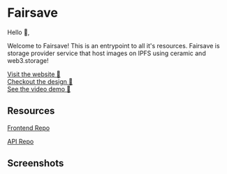 # Fairsave

Hello 👋,

Welcome to Fairsave! This is an entrypoint to all it's resources. Fairsave is storage provider service that host images on IPFS using ceramic and web3.storage!

[Visit the website 👀](https://fairsave.vercel.app)  
[Checkout the design 🎨](https://www.figma.com/file/sfbMIxd916t4AMyHrmDJ8k/fairsave?node-id=0%3A1&t=F0Ailt8O4DpnH9XP-1)  
[See the video demo 🍿]()

## Resources

[Frontend Repo](https://github.com/dreampiper/fairsave--frontend)

[API Repo](https://github.com/dreampiper/fairsave--api)

## Screenshots
